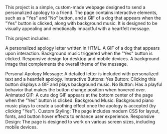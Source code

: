 This project is a simple, custom-made webpage designed to send a personalized apology to a friend. 
The page contains interactive elements, such as a "Yes" and "No" button, and a GIF of a dog that appears when the "Yes" button is clicked, along with background music. 
It is designed to be visually appealing and emotionally impactful with a heartfelt message.

This project includes:

A personalized apology letter written in HTML.
A GIF of a dog that appears upon interaction.
Background music triggered when the "Yes" button is clicked.
Responsive design for desktop and mobile devices.
A background image that complements the overall theme of the message.

Personal Apology Message: A detailed letter is included with personalized text and a heartfelt apology.
Interactive Buttons:
Yes Button: Clicking this button displays a GIF and plays background music.
No Button: Has a playful behavior that makes the button change position when hovered over.
Animated GIF: A cute dog GIF appears at the bottom center of the page when the "Yes" button is clicked.
Background Music: Background piano music plays to create a soothing effect once the apology is accepted (by clicking "Yes").
Custom Styling: The page includes modern CSS for layout, fonts, and button hover effects to enhance user experience.
Responsive Design: The page is designed to work on various screen sizes, including mobile devices.
